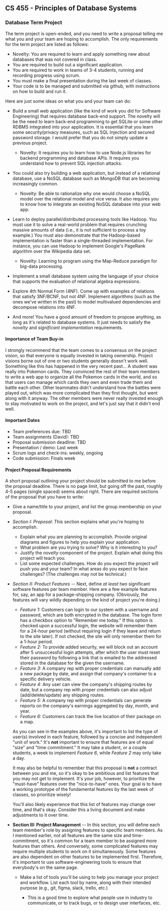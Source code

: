 ## CS 455 - Principles of Database Systems

### Database Term Project
The term project is open-ended, and you need to write a proposal telling me what you and your team are hoping to accomplish. The only requirements for the term project are listed as follows:
- Novelty: You are required to learn and apply something new about databases that was not covered in class.
- You are required to build out a significant application. 
- You are required to work in teams of 3-4 students, running and recording progress using scrum.
- You must make a final presentation during the last week of classes.
- Your code is to be managed and submitted via github, with instructions on how to build and run it.

Here are just some ideas on what you and your team can do:
- Build a small web application (like the kind of work you did for Software Engineering) that requires database back-end support. The novelty will be the need to learn back-end programming to get SQLite or some other RDBMS integrated into your application. It is essential that you learn some security/privacy measures, such as SQL Injection and secured password storage. I would prefer that you do not simply update a previous project.
  - Novelty: It requires you to learn how to use Node.js libraries for backend programming and database APIs. It requires you understand how to prevent SQL injection attacks.

- You could also try building a web application, but instead of a relational database, use a NoSQL database such as MongoDB that are becoming increasingly common.
  - Novelty: Be able to rationalize why one would choose a NoSQL model over the relational model and vice versa. It also requires you to know how to integrate an existing NoSQL database into your web app.

- Learn to deploy parallel/distributed processing tools like Hadoop. You must use it to solve a real-world problem that requires crunching massive amounts of data (i.e., it is not sufficient to process a toy example.) You must also demonstrate that the Hadoop-based implementation is faster than a single-threaded implementation. For instance, you can use Hadoop to implement Google's PageRank algorithm over the Wikipedia data set.
  - Novelty: Learning to program using the Map-Reduce paradigm for big-data processing.

- Implement a small database system using the language of your choice that supports the evaluation of relational algebra expressions. 

- Explore 4th Normal Form (4NF). Come up with examples of relations that satisfy 3NF/BCNF, but not 4NF. Implement algorithms (such as the ones we've written in the past) to model multivalued dependencies and decompose relations into 4NF.

- And more! You have a good amount of freedom to propose anything, as long as it's related to database systems. It just needs to satisfy the *novelty* and *significant implementation* requirements.


#### Importance of Team Buy-in
I strongly recommend that the team comes to a consensus on the project vision, so that everyone is equally invested in taking ownership. Project visions borne out of one or two students generally doesn't work well. Something like this has happened in the very recent past... A student was really into Pokemon cards. They convinced the rest of their team members to write a web app to organize all the Pokemon cards in the world, and so that users can manage which cards they own and even trade them and battle each other. Other teammates didn't understand how the battles were played out, which was more complicated than they first thought, but went along with it anyway. The other members were never really invested enough to stay motivated to work on the project, and let's just say that it didn't end well.


#### Important Dates
- Team preferences due: TBD
- Team assignments (David): TBD
- Proposal submission deadline: TBD
- Presentation / demo: Last week
- Scrum logs and check-ins: weekly, ongoing
- Code submission: Finals week


#### Project Proposal Requirements
A short proposal outlining your project should be submitted to me before the proposal deadline. There is no page limit, but going off the past, roughly 4-5 pages (single spaced) seems about right. There are required sections of the proposal that you have to write:

- Give a name/title to your project, and list the group membership on your proposal.

- *Section I: Proposal*: This section explains what you're hoping to accomplish.
  - Explain what you are planning to accomplish. Provide original diagrams and figures to help you explain your application.
  - What problem are you trying to solve? Why is it interesting to you?
  - Justify the *novelty* component of the project. Explain what doing this project will teach you.
  - List some expected challenges. How do you expect the project will push you and your team? In what areas do you expect to face challenges? (The challenges may not be technical.)

- *Section II: Product Features* -- Next, define _at least two_ significant software features per team member. Here are a few example features for, say, an app for a package-shipping company. (Obviously, the features will vary wildly depending on the kind of project you're doing.)

  - _Feature 1:_ Customers can login to our system with a username and password, which are both encrypted in the database. The login form has a checkbox option to "Remember me today." If this option is checked upon a successful login, the website will remember them for a 24-hour period (without requiring login if they leave and return to the site later). If not checked, the site will only remember them for a 1-hour period.
  - _Feature 2:_ To provide added security, we will block out an account after 5 unsuccessful login attempts, after which the user must reset their password by following a link that is emailed to the addressed stored in the database for the given the username.
  - _Feature 3:_ A company rep with proper credentials can manually add a new package by date, and assign that company's container to a specific delivery vehicle.
  - _Feature 4:_ Any user can view the company's shipping routes by date, but a company rep with proper credentials can also adjust (add/delete/update) any shipping routes.
  - _Feature 5:_ A company rep with proper credentials can generate reports on the company's earnings aggregated by day, month, and year.
  - _Feature 6:_ Customers can track the live location of their package on a map.

  As you can see in the examples above, it's important to list the type of user(s) involved in each feature, followed by a concise and independent "unit of work." It's **not** important to ensure that features are of equal "size" and "time commitment." It may take a student, or a couple students, a week to implement _Feature 6_, while _Feature 2_ may only take a day.

  It may also be helpful to remember that this proposal is **not** a contract between you and me, so it's okay to be ambitious and list features that you may not get to implement. It's your job, however, to prioritize the "must-have" features over the "nice-to-have" ones. Your goal is to have a working prototype of the fundamental features by the last week of classes, so prioritize wisely!

  You'll also likely experience that this list of features may change over time, and that's okay. Consider this a living document and make adjustments to it over time.

- **Section III: Project Management** -- In this section, you will define each team member's role by assigning features to specific team members. As I mentioned earlier, not all features are the same size and time-commitment, so it's common for a team member to be assigned more features than others. And conversely, some complicated features may require multiple students to work on it simultaneously. Some features are also dependent on other features to be implemented first. Therefore, it's important to use software-engineering tools to ensure that everybody's on the same page.

  - Make a list of tools you'll be using to help you manage your project and workflow. List each tool by name, along with their intended purpose (e.g., git, figma, slack, trello, etc.)
    - This is a good time to explore what people use in industry to communicate, or to track bugs, or to design user interfaces, etc.
    <!-- - You should summarize how you intend to communicate to your team members (e.g., meeting frequency).
  - You should use project-management tools like [Trello](https://trello.com) to organize your application's features, notes, and to track overall progress. -->
  - Finally, you must produce a Gantt Chart that communicates your timeline and milestones. Throughout the weeks of your project's implementation, I will hold you accountable based on your proposed timeline, with the understanding that plans and features do change. Here is an example Gantt Chart:

    <img src="figures/timeline.png" width="550px"/>

- **Submission:** The proposal should be in PDF format and uploaded to a github account. Go to [Canvas](https://canvas.pugetsound.edu) and submit the URL to your proposal under the `Project` Dropbox.


#### Presentation/Demo Requirements (5% final course grade)
Be prepared to give a ~15 minute presentation to the class, allowing a ~3 minutes for question and answer. The demo should showcase your application, and every team member must have equal participation in the demo (you will be graded on balance). At minimum, your presentation should show:
  - A brief introduction to your project.
  - If applicable, include the DB schema which should be normalized to at least 3NF.
  - List technical (and other) challenges that you had to overcome.
  - List lessons-learned and reflections.
  - Conclusion.

Good presentations are a mixture of slides and a live demonstration of the unique features of your project. (Think about what you had to do for CS 240.) The presentation must be organized, which means you should prepare a "script," with fluid transitions from one group member to another. It is recommended that you do a few dry-runs to iron out all the wrinkles before the class demo.

- **Submission:** Your slides should also be uploaded to a github account, unless you used Google Slides. In either case, go to [Canvas](https://canvas.pugetsound.edu) and submit the URL to your proposal under the `Project - Presentation` Dropbox.


#### Project Code
You are required to manage your code on github. Finalize and push your code by 11:59pm on day of our exams. You *must* include a `readme.md` file that includes some basic instructions on how to deploy your code (with examples, if applicable.)


#### Scrum Logs



#### Grading

```
The proposal itself will not be graded, but you will receive feedback from me.
```

#### Credits

Written by David Chiu. 2022.
